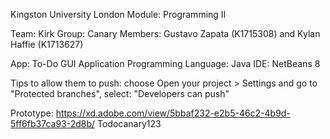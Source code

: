 Kingston University London
Module: Programming II

Team: Kirk
Group: Canary
Members: Gustavo Zapata (K1715308) and Kylan Haffie (K1713627)

App: To-Do GUI Application
Programming Language: Java
IDE: NetBeans 8

Tips
to allow them to push: choose Open your project > Settings and go to "Protected branches", select: "Developers can push"

Prototype:
https://xd.adobe.com/view/5bbaf232-e2b5-46c2-4b9d-5ff6fb37ca93-2d8b/
Todocanary123